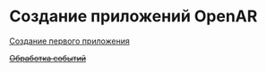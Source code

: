 # Создание приложений OpenAR

[Создание первого приложения](creation.md)

~~[Обработка событий](app-events.md)~~
